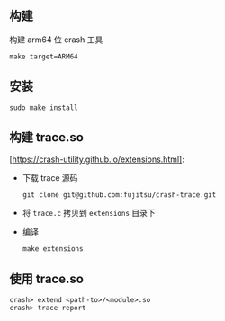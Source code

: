 ## 构建

构建 arm64 位 crash 工具

```shell
make target=ARM64
```

## 安装

```shell
sudo make install
```

## 构建 trace.so

[https://crash-utility.github.io/extensions.html]:

- 下载 trace 源码

  ```shell
  git clone git@github.com:fujitsu/crash-trace.git
  ```

- 将 `trace.c` 拷贝到 `extensions` 目录下

- 编译

  ```shell
  make extensions
  ```

## 使用 trace.so

```shell
crash> extend <path-to>/<module>.so
crash> trace report
```

